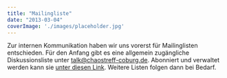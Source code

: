 ```yaml
---
title: "Mailingliste"
date: "2013-03-04"
coverImage: './images/placeholder.jpg'
---
```


Zur internen Kommunikation haben wir uns vorerst für Mailinglisten entschieden. Für den Anfang gibt es eine allgemein zugängliche Diskussionsliste unter talk@chaostreff-coburg.de. Abonniert und verwaltet werden kann sie [unter diesen Link](http://mail.chaostreff-coburg.de/mailman/listinfo/talk_chaostreff-coburg.de). Weitere Listen folgen dann bei Bedarf.
